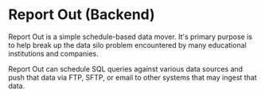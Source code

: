 # Report Out (Backend)
Report Out is a simple schedule-based data mover.  It's primary purpose is to help break up the data silo problem encountered by many educational institutions and companies.

Report Out can schedule SQL queries against various data sources and push that data via FTP, SFTP, or email to other systems that may ingest that data.    

